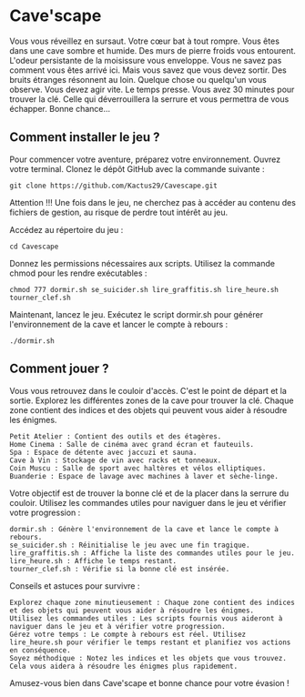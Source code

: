 # Cave'scape
Vous vous réveillez en sursaut.
Votre cœur bat à tout rompre.
Vous êtes dans une cave sombre et humide.
Des murs de pierre froids vous entourent.
L'odeur persistante de la moisissure vous enveloppe.
Vous ne savez pas comment vous êtes arrivé ici.
Mais vous savez que vous devez sortir.
Des bruits étranges résonnent au loin.
Quelque chose ou quelqu'un vous observe.
Vous devez agir vite.
Le temps presse.
Vous avez 30 minutes pour trouver la clé.
Celle qui déverrouillera la serrure et vous permettra de vous échapper.
Bonne chance...

## Comment installer le jeu ?
Pour commencer votre aventure, préparez votre environnement.
Ouvrez votre terminal.
Clonez le dépôt GitHub avec la commande suivante :
```
git clone https://github.com/Kactus29/Cavescape.git
```
Attention !!! Une fois dans le jeu, ne cherchez pas à accéder au contenu des fichiers de gestion, au risque de perdre tout intérêt au jeu.

Accédez au répertoire du jeu :
```
cd Cavescape
```
Donnez les permissions nécessaires aux scripts.
Utilisez la commande chmod pour les rendre exécutables :
```
chmod 777 dormir.sh se_suicider.sh lire_graffitis.sh lire_heure.sh tourner_clef.sh
```
Maintenant, lancez le jeu.
Exécutez le script dormir.sh pour générer l'environnement de la cave et lancer le compte à rebours :
```
./dormir.sh
```
## Comment jouer ?
Vous vous retrouvez dans le couloir d'accès.
C'est le point de départ et la sortie.
Explorez les différentes zones de la cave pour trouver la clé.
Chaque zone contient des indices et des objets qui peuvent vous aider à résoudre les énigmes.

    Petit Atelier : Contient des outils et des étagères.
    Home Cinema : Salle de cinéma avec grand écran et fauteuils.
    Spa : Espace de détente avec jaccuzi et sauna.
    Cave à Vin : Stockage de vin avec racks et tonneaux.
    Coin Muscu : Salle de sport avec haltères et vélos elliptiques.
    Buanderie : Espace de lavage avec machines à laver et sèche-linge.

Votre objectif est de trouver la bonne clé et de la placer dans la serrure du couloir.
Utilisez les commandes utiles pour naviguer dans le jeu et vérifier votre progression :

    dormir.sh : Génère l'environnement de la cave et lance le compte à rebours.
    se_suicider.sh : Réinitialise le jeu avec une fin tragique.
    lire_graffitis.sh : Affiche la liste des commandes utiles pour le jeu.
    lire_heure.sh : Affiche le temps restant.
    tourner_clef.sh : Vérifie si la bonne clé est insérée.

Conseils et astuces pour survivre :

    Explorez chaque zone minutieusement : Chaque zone contient des indices et des objets qui peuvent vous aider à résoudre les énigmes.
    Utilisez les commandes utiles : Les scripts fournis vous aideront à naviguer dans le jeu et à vérifier votre progression.
    Gérez votre temps : Le compte à rebours est réel. Utilisez lire_heure.sh pour vérifier le temps restant et planifiez vos actions en conséquence.
    Soyez méthodique : Notez les indices et les objets que vous trouvez. Cela vous aidera à résoudre les énigmes plus rapidement.

Amusez-vous bien dans Cave'scape et bonne chance pour votre évasion !
